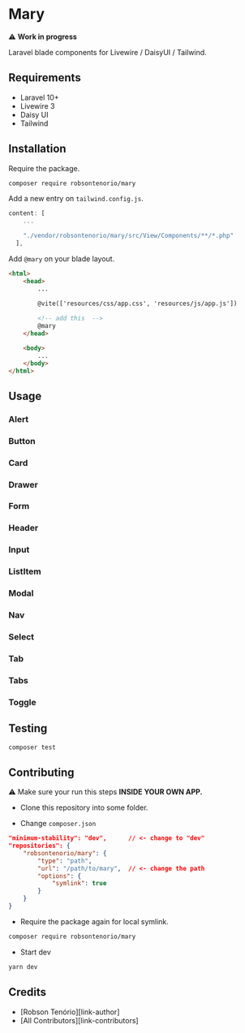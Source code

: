 # Mary

:warning: **Work in progress**

Laravel blade components for Livewire / DaisyUI / Tailwind.


## Requirements

- Laravel 10+
- Livewire 3
- Daisy UI
- Tailwind

## Installation


Require the package.

```bash
composer require robsontenorio/mary
```

Add a new entry on `tailwind.config.js`.

```js
content: [
    ...

    "./vendor/robsontenorio/mary/src/View/Components/**/*.php"
  ],
```

Add `@mary` on your blade layout.

```html
<html>
    <head>
        ...

        @vite(['resources/css/app.css', 'resources/js/app.js'])       
        
        <!-- add this  -->
        @mary  
    </head>

    <body>
        ...
    </body>
</html>
```

## Usage

### Alert

### Button

### Card

### Drawer

### Form

### Header

### Input

### ListItem

### Modal

### Nav

### Select

### Tab

### Tabs

### Toggle

## Testing

``` bash
composer test
```

## Contributing

:warning: Make sure your run this steps **INSIDE YOUR OWN APP.**

- Clone this repository into some folder.

- Change `composer.json`

```json
"minimum-stability": "dev",      // <- change to "dev"
"repositories": {
    "robsontenorio/mary": {
        "type": "path",
        "url": "/path/to/mary",  // <- change the path
        "options": {
            "symlink": true
        }
    }
}
```

- Require the package again for local symlink.

```bash
composer require robsontenorio/mary
```

- Start dev  

```bash
yarn dev
```
 

## Credits

- [Robson Tenório][link-author]
- [All Contributors][link-contributors]
